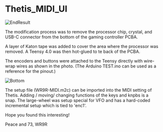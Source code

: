 # Thetis_MIDI_UI
![EndResult](https://github.com/ldocull/Thetis_MIDI_UI/assets/31085432/b6263253-4467-4325-93f9-0e9c560e040e)

The modification process was to remove the processor chip, crystal, and USB-C connector from the bottom of the gaming controller PCBA.

A layer of Katon tape was added to cover the area where the processor was removed.  A Teensy 4.0 was then hot-glued to te back of the PCBA.

The encoders and buttons were attached to the Teensy directly with wire-wrap wires as shown in the photo.  (The Arduino TEST.ino can be used as a reference for the pinout.)

![Bottom](https://github.com/ldocull/Thetis_MIDI_UI/assets/31085432/5273817e-1ff8-4304-b60b-58ce9b88e5a8)

The setup file (WR9R-MIDI.m2c) can be imported into the MIDI setting of Thetis. Adding / moving/ changing functions of the keys and knpbs is a snap. The large-wheel was setup special for VFO and has a hard-coded incremental setup which is tied to 'enc1'.

Hope you found this interesting!

Peace and 73,
WR9R
